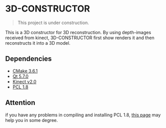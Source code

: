 # 3D-CONSTRUCTOR

> This project is under construction.

This is a 3D constructor for 3D reconstruction. By using depth-images received from kinect, 3D-CONSTRUCTOR first show renders it and then reconstructs it into a 3D model. 

## Dependencies
+ [CMake 3.6.1](https://www.cmake.org)
+ [Qt 5.7.0](https://www.qt.io)
+ [Kinect v2.0](https://developer.microsoft.com/zh-cn/windows/kinect)
+ [PCL 1.8](http://www.pointclouds.org)

## Attention

if you have any problems in compiling and installing PCL 1.8, [this page](http://blog.csdn.net/mr_alwayswannago/article/details/50718928) may help you in some degree.
